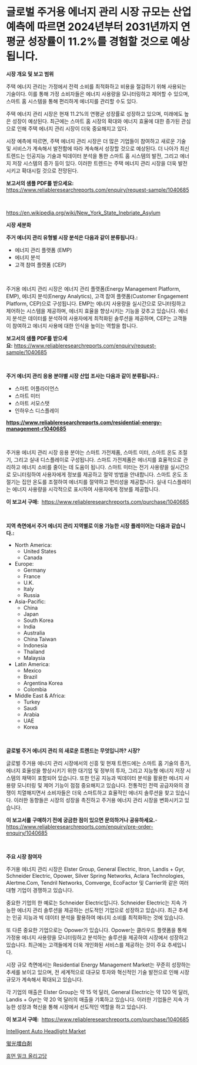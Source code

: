 <p><h1>글로벌 주거용 에너지 관리 시장 규모는 산업 예측에 따르면 2024년부터 2031년까지 연평균 성장률이 11.2%를 경험할 것으로 예상됩니다.</h1></p><p><strong>시장 개요 및 보고 범위</strong></p>
<p><p>주택 에너지 관리는 가정에서 전력 소비를 최적화하고 비용을 절감하기 위해 사용되는 기술이다. 이를 통해 가정 소비자들은 에너지 사용량을 모니터링하고 제어할 수 있으며, 스마트 홈 시스템을 통해 편리하게 에너지를 관리할 수도 있다. </p><p>주택 에너지 관리 시장은 현재 11.2%의 연평균 성장률로 성장하고 있으며, 미래에도 높은 성장이 예상된다. 최근에는 스마트 홈 시장의 확대와 에너지 효율에 대한 증가된 관심으로 인해 주택 에너지 관리 시장이 더욱 중요해지고 있다.</p><p>시장 예측에 따르면, 주택 에너지 관리 시장은 더 많은 기업들이 참여하고 새로운 기술 및 서비스가 계속해서 발전함에 따라 계속해서 성장할 것으로 예상된다. 더 나아가 최신 트렌드는 인공지능 기술과 빅데이터 분석을 통한 스마트 홈 시스템의 발전, 그리고 에너지 저장 시스템의 증가 등이 있다. 이러한 트렌드는 주택 에너지 관리 시장을 더욱 발전시키고 확대시킬 것으로 전망된다.</p></p>
<p><strong>보고서의 샘플 PDF를 받으세요:</strong> <a href="https://www.reliableresearchreports.com/enquiry/request-sample/1040685">https://www.reliableresearchreports.com/enquiry/request-sample/1040685</a></p>
<p>&nbsp;</p>
<p><a href="https://en.wikipedia.org/wiki/New_York_State_Inebriate_Asylum">https://en.wikipedia.org/wiki/New_York_State_Inebriate_Asylum</a></p>
<p><strong>시장 세분화</strong></p>
<p><strong>주거 에너지 관리 유형별 시장 분석은 다음과 같이 분류됩니다.:</strong></p>
<p><ul><li>에너지 관리 플랫폼 (EMP)</li><li>에너지 분석</li><li>고객 참여 플랫폼 (CEP)</li></ul></p>
<p>&nbsp;</p>
<p><p>주거용 에너지 관리 시장은 에너지 관리 플랫폼(Energy Management Platform, EMP), 에너지 분석(Energy Analytics), 고객 참여 플랫폼(Customer Engagement Platform, CEP)으로 구성됩니다. EMP는 에너지 사용량을 실시간으로 모니터링하고 제어하는 시스템을 제공하며, 에너지 효율을 향상시키는 기능을 갖추고 있습니다. 에너지 분석은 데이터를 분석하여 사용자에게 최적화된 솔루션을 제공하며, CEP는 고객들이 참여하고 에너지 사용에 대한 인식을 높이는 역할을 합니다.</p></p>
<p><strong>보고서의 샘플 PDF를 받으세요:</strong>&nbsp;<a href="https://www.reliableresearchreports.com/enquiry/request-sample/1040685">https://www.reliableresearchreports.com/enquiry/request-sample/1040685</a></p>
<p>&nbsp;</p>
<p><strong> 주거 에너지 관리 응용 분야별 시장 산업 조사는 다음과 같이 분류됩니다.:</strong></p>
<p><ul><li>스마트 어플라이언스</li><li>스마트 미터</li><li>스마트 서모스탯</li><li>인하우스 디스플레이</li></ul></p>
<p><strong><a href="https://www.reliableresearchreports.com/residential-energy-management-r1040685">https://www.reliableresearchreports.com/residential-energy-management-r1040685</a></strong></p>
<p>&nbsp;</p>
<p><p>주거용 에너지 관리 시장 응용 분야는 스마트 가전제품, 스마트 미터, 스마트 온도 조절기, 그리고 실내 디스플레이로 구성됩니다. 스마트 가전제품은 에너지를 효율적으로 관리하고 에너지 소비를 줄이는 데 도움이 됩니다. 스마트 미터는 전기 사용량을 실시간으로 모니터링하여 사용자에게 정보를 제공하고 절약 방법을 안내합니다. 스마트 온도 조절기는 집안 온도를 조절하여 에너지를 절약하고 편리성을 제공합니다. 실내 디스플레이는 에너지 사용량을 시각적으로 표시하여 사용자에게 정보를 제공합니다.</p></p>
<p><strong>이 보고서 구매:</strong>&nbsp; <a href="https://www.reliableresearchreports.com/purchase/1040685">https://www.reliableresearchreports.com/purchase/1040685</a></p>
<p>&nbsp;</p>
<p><strong>지역 측면에서 주거 에너지 관리 지역별로 이용 가능한 시장 플레이어는 다음과 같습니다.:</strong></p>
<p><ul>
    <li>
        North America:
        <ul>
            <li>United States</li>
            <li>Canada</li>
        </ul>
    </li>
    <li>
        Europe:
        <ul>
            <li>Germany</li>
            <li>France</li>
            <li>U.K.</li>
            <li>Italy</li>
            <li>Russia</li>
        </ul>
    </li>
    <li>
        Asia-Pacific:
        <ul>
            <li>China</li>
            <li>Japan</li>
            <li>South Korea</li>
            <li>India</li>
            <li>Australia</li>
            <li>China Taiwan</li>
            <li>Indonesia</li>
            <li>Thailand</li>
            <li>Malaysia</li>
        </ul>
    </li>
    <li>
        Latin America:
        <ul>
            <li>Mexico</li>
            <li>Brazil</li>
            <li>Argentina Korea</li>
            <li>Colombia</li>
        </ul>
    </li>
    <li>
        Middle East & Africa:
        <ul>
            <li>Turkey</li>
            <li>Saudi</li>
            <li>Arabia</li>
            <li>UAE</li>
            <li>Korea</li>
        </ul>
    </li>
    </ul></p>
<p>&nbsp;</p>
<p><strong>글로벌 주거 에너지 관리 의 새로운 트렌드는 무엇입니까? 시장?</strong></p>
<p><p>글로벌 주거용 에너지 관리 시장에서의 신흥 및 현재 트렌드에는 스마트 홈 기술의 증가, 에너지 효율성을 향상시키기 위한 대기업 및 정부의 투자, 그리고 지능형 에너지 저장 시스템의 채택이 포함되어 있습니다. 또한 인공 지능과 빅데이터 분석을 활용한 에너지 사용량 모니터링 및 제어 기능이 점점 중요해지고 있습니다. 전통적인 전력 공급자와의 경쟁이 치열해지면서 소비자들은 더욱 스마트하고 효율적인 에너지 솔루션을 찾고 있습니다. 이러한 동향들은 시장의 성장을 촉진하고 주거용 에너지 관리 시장을 변화시키고 있습니다.</p></p>
<p><strong>이 보고서를 구매하기 전에 궁금한 점이 있으면 문의하거나 공유하세요.</strong>- <a href="https://www.reliableresearchreports.com/enquiry/pre-order-enquiry/1040685">https://www.reliableresearchreports.com/enquiry/pre-order-enquiry/1040685</a></p>
<p>&nbsp;</p>
<p><strong>주요 시장 참여자</strong></p>
<p><p>주거용 에너지 관리 시장은 Elster Group, General Electric, Itron, Landis + Gyr, Schneider Electric, Opower, Silver Spring Networks, Aclara Technologies, Alertme.Com, Tendril Networks, Comverge, EcoFactor 및 Carrier와 같은 여러 대형 기업이 경쟁하고 있습니다.</p><p>중요한 기업의 한 예로는 Schneider Electric입니다. Schneider Electric는 지속 가능한 에너지 관리 솔루션을 제공하는 선도적인 기업으로 성장하고 있습니다. 최근 추세는 인공 지능과 빅 데이터 분석을 활용하여 에너지 소비를 최적화하는 것에 있습니다.</p><p>또 다른 중요한 기업으로는 Opower가 있습니다. Opower는 클라우드 플랫폼을 통해 가정용 에너지 사용량을 모니터링하고 분석하는 솔루션을 제공하여 시장에서 성장하고 있습니다. 최근에는 고객들에게 더욱 개인화된 서비스를 제공하는 것이 주요 추세입니다.</p><p>시장 규모 측면에서는 Residential Energy Management Market는 꾸준히 성장하는 추세를 보이고 있으며, 전 세계적으로 대규모 투자와 혁신적인 기술 발전으로 인해 시장 규모가 계속해서 확대되고 있습니다.</p><p>각 기업의 매출은 Elster Group는 약 15 억 달러, General Electric는 약 120 억 달러, Landis + Gyr는 약 20 억 달러의 매출을 기록하고 있습니다. 이러한 기업들은 지속 가능한 성장과 혁신을 통해 시장에서 선도적인 역할을 하고 있습니다.</p></p>
<p><strong>이 보고서 구매:</strong>&nbsp;&nbsp;<a href="https://www.reliableresearchreports.com/purchase/1040685">https://www.reliableresearchreports.com/purchase/1040685</a></p>
<p><p><a href="https://github.com/jadenRaynor/Market-Research-Report-List-1/blob/main/intelligent-auto-headlight-market.md">Intelligent Auto Headlight Market</a></p><p><a href="https://github.com/RandallRunte2023/Market-Research-Report-List-2/blob/main/908879011800.md">蛍光増白剤</a></p><p><a href="https://github.com/LuckeyCorbin/Market-Research-Report-List-1/blob/main/344331017625.md">휴먼 밀크 올리고당</a></p></p>